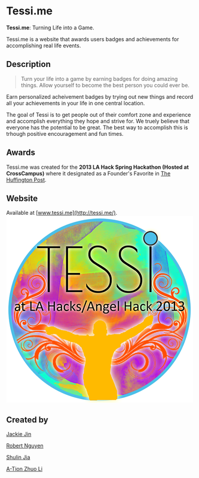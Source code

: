 Tessi.me
=====
**Tessi.me**: Turning Life into a Game.  

Tessi.me is a website that awards users badges and achievements for accomplishing real life events.

Description
------
> Turn your life into a game by earning badges for doing amazing things. Allow yourself to become the best person you could ever be.

Earn personalized acheivement badges by trying out new things and record all your achievements in your life in one central location.

The goal of Tessi is to get people out of their comfort zone and experience and accomplish everything they hope and strive for. We truely believe that everyone has the potential to be great. The best way to accomplish this is trhough positive encouragement and fun times.

Awards
------
Tessi.me was created for the **2013 LA Hack Spring Hackathon (Hosted at CrossCampus)** where it designated as a Founder's Favorite in [The Huffington Post](http://huff.to/Yxk2SD).

Website
-----
Available at [www.tessi.me](http://tessi.me/).
![AngelHackBadge](https://github.com/Zephoku/Tessi/blob/master/public/img/angelhack.png?raw=true "Angel Hack Badge")

Created by
-----
[Jackie Jin](https://github.com/CloudClown)

[Robert Nguyen](https://github.com/Zephoku)

[Shulin Jia](https://github.com/shulinj)

[A-Tion Zhuo Li](https://github.com/a-tion)
